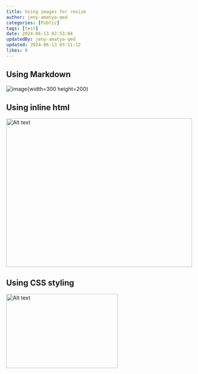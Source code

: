 ```yaml
---
title: Using images for resize
author: jeny-amatya-qed
categories: [Public]
tags: [test]
date: 2024-06-13 02:53:04 
updatedBy: jeny-amatya-qed
updated: 2024-06-13 03:11:12 
likes: 0
---
```


## Using Markdown

![image](https://sadevportal3.blob.core.windows.net/root/post/dp-high-level-arch.png){width=300 height=200}

## Using inline html
<img src="https://sadevportal3.blob.core.windows.net/root/post/dp-high-level-arch.png" alt="Alt text" width="500" height="400">

## Using CSS styling
<img src="https://sadevportal3.blob.core.windows.net/root/post/dp-high-level-arch.png" alt="Alt text" style="width:300px; height:200px;">